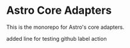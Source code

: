 # Astro Core Adapters

This is the monorepo for Astro's core adapters.

added line for testing github label action
